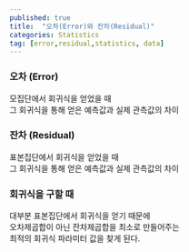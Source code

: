 ```yaml
---
published: true
title:  "오차(Error)와 잔차(Residual)"
categories: Statistics
tag: [error,residual,statistics, data]
---
```


### 오차 (Error)
모집단에서 회귀식을 얻었을 때  
그 회귀식을 통해 얻은 예측값과 실제 관측값의 차이

### 잔차 (Residual)
표본집단에서 회귀식을 얻었을 때  
그 회귀식을 통해 얻은 예측값과 실제 관측값의 차이

### 회귀식을 구할 때
대부분 표본집단에서 회귀식을 얻기 때문에  
오차제곱합이 아닌 잔차제곱합을 최소로 만들어주는  
최적의 회귀식 파라미터 값을 찾게 된다.